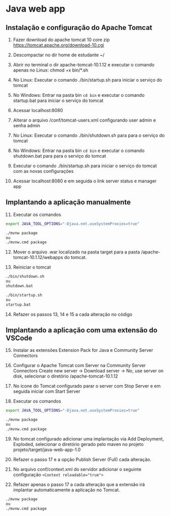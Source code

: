 # Java web app

## Instalação e configuração do Apache Tomcat

1. Fazer download do apache tomcat 10 core zip
https://tomcat.apache.org/download-10.cgi

2. Descompactar no dir home de estudante ~/

3. Abrir no terminal o dir apache-tomcat-10.1.12 e executar o comando apenas no Linux: chmod +x bin/*.sh

4. No Linux: Executar o comando ./bin/startup.sh para iniciar o serviço do tomcat
5. No Windows: Entrar na pasta bin `cd bin` e executar o comando startup.bat para iniciar o serviço do tomcat

5. Acessar localhost:8080

6. Alterar o arquivo /conf/tomcat-users.xml configurando user admin e senha admin
<user username="admin" password="admin" roles="manager-gui"/>

7. No Linux: Executar o comando ./bin/shutdown.sh para para o serviço do tomcat
8. No Windows: Entrar na pasta bin `cd bin` e executar o comando shutdown.bat para para o serviço do tomcat

9. Executar o comando ./bin/startup.sh para iniciar o serviço do tomcat com as novas configurações

10. Acessar localhost:8080 e em seguida o link server status e manager app

## Implantando a aplicação manualmente

11. Executar os comandos
```bash 
export JAVA_TOOL_OPTIONS="-Djava.net.useSystemProxies=true" 
```

```bash
./mvnw package
ou
./mvnw.cmd package
```

12. Mover o arquivo .war localizado na pasta target para a pasta /apache-tomcat-10.1.12/webapps do tomcat. 

13. Reiniciar o tomcat 
```bash
./bin/shutdown.sh
ou
shutdown.bat
```
```bash
./bin/startup.sh
ou
startup.bat
```

14. Refazer os passos 13, 14 e 15 a cada alteração no código

## Implantando a aplicação com uma extensão do VSCode

15. Instalar as extensões Extension Pack for Java e Community Server Connectors

16. Configurar o Apache Tomcat com Server na Community Server Connectors
Create new server -> Download server -> No, use server on disk, selecionar o diretório /apache-tomcat-10.1.12

17. No icone do Tomcat configurado parar o server com Stop Server e em seguida iniciar com Start Server

18. Executar os comandos
```bash 
export JAVA_TOOL_OPTIONS="-Djava.net.useSystemProxies=true" 
```
```bash
./mvnw package
ou
./mvnw.cmd package
```

19. No tomcat configurado adicionar uma implantação via Add Deployment, Exploded, selecionar o diretório gerado pelo maven no projeto projeto/target/java-web-app-1.0

20. Refazer o passo 17 e a opção Publish Server (Full) cada alteração.

21. No arquivo conf/context.xml do servidor adicionar o seguinte configuração `<Context reloadable="true">`

22. Refazer apenas o passo 17 a cada alteração que a extensão irá implantar automaticamente a aplicação no Tomcat.

```bash
./mvnw package
ou
./mvnw.cmd package
```

